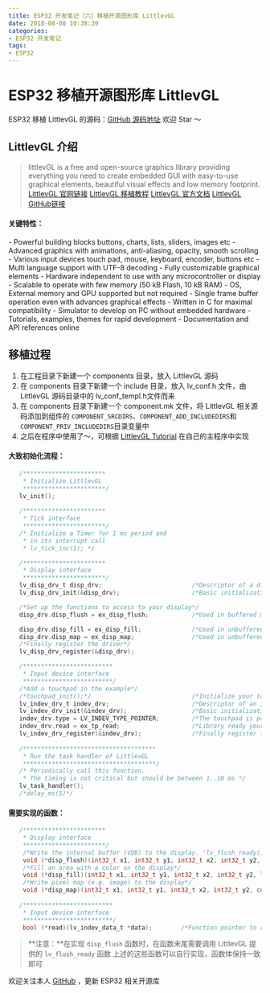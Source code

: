 ```yaml
---
title: ESP32 开发笔记（六）移植开源图形库 LittlevGL
date: 2018-08-08 10:38:39
categories:
- ESP32 开发笔记
tags:
- ESP32
---
```


# ESP32 移植开源图形库 LittlevGL

ESP32 移植 LittlevGL 的源码：[GitHub 源码地址](https://github.com/InfiniteYuan/esp32-lvgl-gui)
欢迎 Star ～

## LittlevGL 介绍
>littlevGL is a free and open-source graphics library providing everything you need to create embedded GUI with easy-to-use graphical elements, beautiful visual effects and low memory footprint.
>[LittlevGL 官网链接](https://littlevgl.com/)
[LittlevGL 移植教程](https://littlevgl.com/porting)
[LittlevGL 官方文档](https://littlevgl.com/basics)
[LittlevGL GitHub链接](https://github.com/littlevgl/lvgl)

<h4>关键特性：</h4>
 - Powerful building blocks buttons, charts, lists, sliders, images etc
 - Advanced graphics with animations, anti-aliasing, opacity, smooth scrolling
 - Various input devices touch pad, mouse, keyboard, encoder, buttons etc
 - Multi language support with UTF-8 decoding
 - Fully customizable graphical elements
 - Hardware independent to use with any microcontroller or display
 - Scalable to operate with few memory (50 kB Flash, 10 kB RAM)
 - OS, External memory and GPU supported but not required
 - Single frame buffer operation even with advances graphical effects
 - Written in C for maximal compatibility
 - Simulator to develop on PC without embedded hardware
 - Tutorials, examples, themes for rapid development
 - Documentation and API references online

## 移植过程

 1. 在工程目录下新建一个 components 目录，放入 LittlevGL 源码
 2. 在 components 目录下新建一个 include 目录，放入 lv_conf.h 文件，由 LittlevGL 源码目录中的 lv_conf_templ.h文件而来
 3. 在 components 目录下新建一个  component.mk  文件，将 LittlevGL 相关源码添加到组件的 `COMPONENT_SRCDIRS`、`COMPONENT_ADD_INCLUDEDIRS`和`COMPONENT_PRIV_INCLUDEDIRS`目录变量中
 4. 之后在程序中使用了～，可根据 [LittlevGL Tutorial](https://github.com/littlevgl/lv_examples/blob/master/lv_tutorial/0_porting/lv_tutorial_porting.c) 在自己的主程序中实现

<h4>大致初始化流程：</h4>

```c
   /***********************
    * Initialize LittlevGL
    ***********************/
   lv_init();
   
   /***********************
    * Tick interface
    ***********************/
   /* Initialize a Timer for 1 ms period and
    * in its interrupt call
    * lv_tick_inc(1); */

   /***********************
    * Display interface
    ***********************/
   lv_disp_drv_t disp_drv;                         /*Descriptor of a display driver*/
   lv_disp_drv_init(&disp_drv);                    /*Basic initialization*/

   /*Set up the functions to access to your display*/
   disp_drv.disp_flush = ex_disp_flush;            /*Used in buffered mode (LV_VDB_SIZE != 0  in lv_conf.h)*/

   disp_drv.disp_fill = ex_disp_fill;              /*Used in unbuffered mode (LV_VDB_SIZE == 0  in lv_conf.h)*/
   disp_drv.disp_map = ex_disp_map;                /*Used in unbuffered mode (LV_VDB_SIZE == 0  in lv_conf.h)*/
   /*Finally register the driver*/
   lv_disp_drv_register(&disp_drv);

   /*************************
    * Input device interface
    *************************/
   /*Add a touchpad in the example*/
   /*touchpad_init();*/                            /*Initialize your touchpad*/
   lv_indev_drv_t indev_drv;                       /*Descriptor of an input device driver*/
   lv_indev_drv_init(&indev_drv);                  /*Basic initialization*/
   indev_drv.type = LV_INDEV_TYPE_POINTER;         /*The touchpad is pointer type device*/
   indev_drv.read = ex_tp_read;                    /*Library ready your touchpad via this function*/
   lv_indev_drv_register(&indev_drv);              /*Finally register the driver*/
   
   /*************************************
    * Run the task handler of LittlevGL
    *************************************/
   /* Periodically call this function.
    * The timing is not critical but should be between 1..10 ms */
   lv_task_handler();
   /*delay_ms(5)*/
```

<h4>需要实现的函数：</h4>

```c
   /***********************
    * Display interface
    ***********************/
    /*Write the internal buffer (VDB) to the display. 'lv_flush_ready()' has to be called when finished*/
    void (*disp_flush)(int32_t x1, int32_t y1, int32_t x2, int32_t y2, const lv_color_t * color_p);
    /*Fill an area with a color on the display*/
    void (*disp_fill)(int32_t x1, int32_t y1, int32_t x2, int32_t y2, lv_color_t color);
    /*Write pixel map (e.g. image) to the display*/
    void (*disp_map)(int32_t x1, int32_t y1, int32_t x2, int32_t y2, const lv_color_t * color_p);
    
   /*************************
    * Input device interface
    *************************/
    bool (*read)(lv_indev_data_t *data);        /*Function pointer to read data. Return 'true' if there is still data to be read (buffered)*/
```

>**注意：**在实现 `disp_flush` 函数时，在函数末尾需要调用 LittlevGL 提供的 `lv_flush_ready` 函数
>上述的这些函数可以自行实现，函数体保持一致即可

欢迎关注本人 [GitHub](https://github.com/InfiniteYuan) ，更新 ESP32 相关开源库
